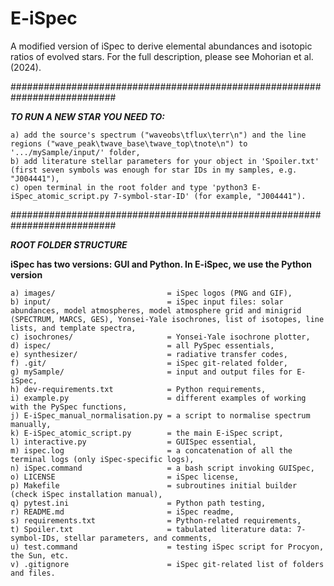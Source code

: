 # E-iSpec
A modified version of iSpec to derive elemental abundances and isotopic ratios of evolved stars. For the full description, please see Mohorian et al. (2024).

###########################################################################    

___TO RUN A NEW STAR YOU NEED TO:___

    a) add the source's spectrum ("waveobs\tflux\terr\n") and the line regions ("wave_peak\twave_base\twave_top\tnote\n") to '.../mySample/input/' folder,
    b) add literature stellar parameters for your object in 'Spoiler.txt' (first seven symbols was enough for star IDs in my samples, e.g. "J004441"),
    c) open terminal in the root folder and type 'python3 E-iSpec_atomic_script.py 7-symbol-star-ID' (for example, "J004441").

###########################################################################

___ROOT FOLDER STRUCTURE___

**iSpec has two versions: GUI and Python. In E-iSpec, we use the Python version**

    a) images/                         = iSpec logos (PNG and GIF),
    b) input/                          = iSpec input files: solar abundances, model atmospheres, model atmosphere grid and minigrid (SPECTRUM, MARCS, GES), Yonsei-Yale isochrones, list of isotopes, line lists, and template spectra,
    c) isochrones/                     = Yonsei-Yale isochrone plotter,
    d) ispec/                          = all PySpec essentials,
    e) synthesizer/                    = radiative transfer codes,
    f) .git/                           = iSpec git-related folder,
    g) mySample/                       = input and output files for E-iSpec,
    h) dev-requirements.txt            = Python requirements,
    i) example.py                      = different examples of working with the PySpec functions,
    j) E-iSpec_manual_normalisation.py = a script to normalise spectrum manually,
    k) E-iSpec_atomic_script.py        = the main E-iSpec script,
    l) interactive.py                  = GUISpec essential,
    m) ispec.log                       = a concatenation of all the terminal logs (only iSpec-specific logs),
    n) iSpec.command                   = a bash script invoking GUISpec,
    o) LICENSE                         = iSpec license,
    p) Makefile                        = subroutines initial builder (check iSpec installation manual),
    q) pytest.ini                      = Python path testing,
    r) README.md                       = iSpec readme,
    s) requirements.txt                = Python-related requirements,
    t) Spoiler.txt                     = tabulated literature data: 7-symbol-IDs, stellar parameters, and comments,
    u) test.command                    = testing iSpec script for Procyon, the Sun, etc.
    v) .gitignore                      = iSpec git-related list of folders and files.
